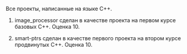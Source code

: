 Все проекты, написанные на языке C++.

1. image_processor сделан в качестве проекта на первом курсе базовых С++. Оценка 10.

2. smart-ptrs сделан в качестве первого проекта на втором курсе продвинутых C++. Оценка 10.
